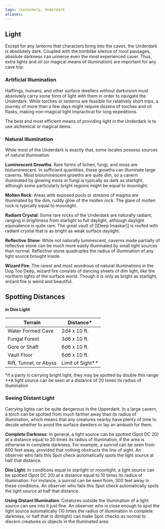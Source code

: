 ```yaml
---
tags: realmshelp, Underdark
aliases:
---
```


## Light

Except for any lanterns that characters bring into the caves, the Underdark is absolutely dark. Coupled with the tomblike silence of most passages, absolute darkness can unnerve even the most experienced caver. Thus, extra lights and oil (or magical means of illumination) are important for any cave trip.

### Artificial Illumination

Halflings, humans, and other surface dwellers without darkvision must absolutely carry some form of light with them in order to navigate the Underdark. While torches or lanterns are feasible for relatively short trips, a journey of more than a few days might require dozens of torches and oil flasks, making non-magical light impractical for long expeditions.

The best and most efficient means of providing light in the Underdark is to use alchemical or magical items.

### Natural Illumination

While most of the Underdark is exactly that, some locales possess sources of natural illumination.

**Luminescent Growths**: Rare forms of lichen, fungi, and moss are bioluminescent. In sufficient quantities, these growths can illuminate large caverns. Most bioluminescent growths are quite dim, so a cavern illuminated by glowing moss or fungi is typically as dark as starlight, although some particularly bright regions might be equal to moonlight.

**Molten Rock**: Areas with exposed pools or streams of magma are illuminated by the dim, ruddy glow of the molten rock. The glare of molten rock is typically equal to moonlight.

**Radiant Crystal**: Some rare rocks of the Underdark are naturally radiant, ranging in brightness from starlight to full daylight, although daylight equivalence is quite rare. The great vault of [[Deep Imaskar]] is roofed with radiant crystal that is as bright as weak surface daylight.

**Reflective Stone**: While not naturally luminescent, caverns made partially of reflective stone can be much more easily illuminated by small light sources than normal. Reflective stone quadruples the radius of illumination of any light source brought inside.

**Wizard Fire**: The rarest and most wondrous of natural illuminations in the Dug Too Deep, wizard fire consists of dancing sheets of dim light, like the northern lights of the surface world. Though it is only as bright as starlight, wizard fire is weird and beautiful.

## Spotting Distances 
#### in Dim Light
Terrain | Distance*
--- | ---
Water Formed Cave | 2d4 x 10 ft.
Fungal Forest | 3d6 x 10 ft.
Gore or Shaft | 6d6 x 10 ft.
Vault Floor | 6d6 x 10 ft.
Rift, Tunnel, or Abyss | Limit of Sight**
*if a party is carrying bright light, they may be spotted by double this range
**A light source can be seen at a distance of 20 times its radius of illumination

### Seeing Distant Light

Carrying lights can be quite dangerous in the Upperdark. In a large cavern, a torch can be spotted from much farther away than its radius of illumination, which means that any creatures nearby have plenty of time to decide whether to avoid the surface dwellers or lay an ambush for them.

**Complete Darkness**: In general, a light source can be spotted (Spot DC 20) at a distance equal to 20 times its radius of illumination, if the area is otherwise in complete darkness. For example, a sunrod can be seen from 600 feet away, provided that nothing obstructs the line of sight. An observer who fails this Spot check automatically spots the light source at half that distance.

**Dim Light**: In conditions equal to starlight or moonlight, a light source can be spotted (Spot DC 20) at a distance equal to 10 times its radius of illumination. For instance, a sunrod can be seen from, 300 feet away in these conditions. An observer who fails this Spot check automatically spots the light source at half that distance.

**Using Distant Illumination**: Creatures outside the illumination of a light source can see into it just fine. An observer who is close enough to spot the light source automatically (10 times the radius of illumination in complete darkness, or half that in dimlight) can make Spot checks as normal to discern creatures or objects in the illuminated area.